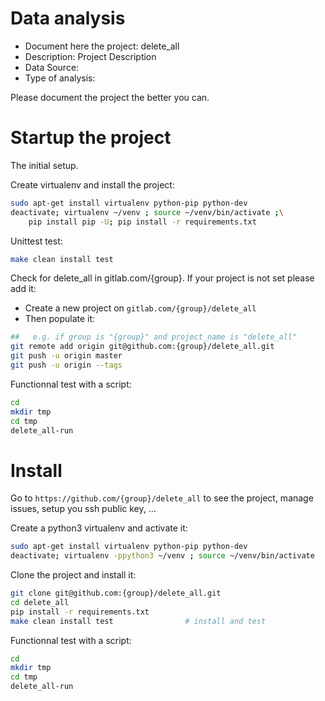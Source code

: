 # Data analysis
- Document here the project: delete_all
- Description: Project Description
- Data Source:
- Type of analysis:

Please document the project the better you can.

# Startup the project

The initial setup.

Create virtualenv and install the project:
```bash
sudo apt-get install virtualenv python-pip python-dev
deactivate; virtualenv ~/venv ; source ~/venv/bin/activate ;\
    pip install pip -U; pip install -r requirements.txt
```

Unittest test:
```bash
make clean install test
```

Check for delete_all in gitlab.com/{group}.
If your project is not set please add it:

- Create a new project on `gitlab.com/{group}/delete_all`
- Then populate it:

```bash
##   e.g. if group is "{group}" and project_name is "delete_all"
git remote add origin git@github.com:{group}/delete_all.git
git push -u origin master
git push -u origin --tags
```

Functionnal test with a script:

```bash
cd
mkdir tmp
cd tmp
delete_all-run
```

# Install

Go to `https://github.com/{group}/delete_all` to see the project, manage issues,
setup you ssh public key, ...

Create a python3 virtualenv and activate it:

```bash
sudo apt-get install virtualenv python-pip python-dev
deactivate; virtualenv -ppython3 ~/venv ; source ~/venv/bin/activate
```

Clone the project and install it:

```bash
git clone git@github.com:{group}/delete_all.git
cd delete_all
pip install -r requirements.txt
make clean install test                # install and test
```
Functionnal test with a script:

```bash
cd
mkdir tmp
cd tmp
delete_all-run
```
